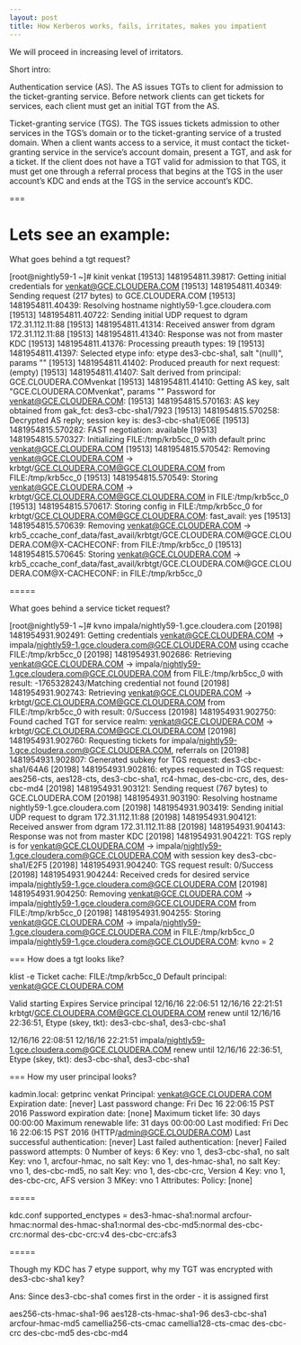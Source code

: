 ```yaml
---
layout: post
title: How Kerberos works, fails, irritates, makes you impatient
---
```


We will proceed in increasing level of irritators.

Short intro:

Authentication service (AS). The AS issues TGTs to client for admission to the ticket-granting service. Before network clients can get tickets for services, each client must get an initial TGT from the AS.

Ticket-granting service (TGS). The TGS issues tickets admission to other services in the TGS’s domain or to the ticket-granting service of a trusted domain. When a client wants access to a service, it must contact the ticket-granting service in the service’s account domain, present a TGT, and ask for a ticket. If the client does not have a TGT valid for admission to that TGS, it must get one through a referral process that begins at the TGS in the user account’s KDC and ends at the TGS in the service account’s KDC.

===

Lets see an example:
===================

What goes behind a tgt request?




[root@nightly59-1 ~]# kinit venkat
[19513] 1481954811.39817: Getting initial credentials for venkat@GCE.CLOUDERA.COM
[19513] 1481954811.40349: Sending request (217 bytes) to GCE.CLOUDERA.COM
[19513] 1481954811.40439: Resolving hostname nightly59-1.gce.cloudera.com
[19513] 1481954811.40722: Sending initial UDP request to dgram 172.31.112.11:88
[19513] 1481954811.41314: Received answer from dgram 172.31.112.11:88
[19513] 1481954811.41340: Response was not from master KDC
[19513] 1481954811.41376: Processing preauth types: 19
[19513] 1481954811.41397: Selected etype info: etype des3-cbc-sha1, salt "(null)", params ""
[19513] 1481954811.41402: Produced preauth for next request: (empty)
[19513] 1481954811.41407: Salt derived from principal: GCE.CLOUDERA.COMvenkat
[19513] 1481954811.41410: Getting AS key, salt "GCE.CLOUDERA.COMvenkat", params ""
Password for venkat@GCE.CLOUDERA.COM: 
[19513] 1481954815.570163: AS key obtained from gak_fct: des3-cbc-sha1/7923
[19513] 1481954815.570258: Decrypted AS reply; session key is: des3-cbc-sha1/E06E
[19513] 1481954815.570282: FAST negotiation: available
[19513] 1481954815.570327: Initializing FILE:/tmp/krb5cc_0 with default princ venkat@GCE.CLOUDERA.COM
[19513] 1481954815.570542: Removing venkat@GCE.CLOUDERA.COM -> krbtgt/GCE.CLOUDERA.COM@GCE.CLOUDERA.COM from FILE:/tmp/krb5cc_0
[19513] 1481954815.570549: Storing venkat@GCE.CLOUDERA.COM -> krbtgt/GCE.CLOUDERA.COM@GCE.CLOUDERA.COM in FILE:/tmp/krb5cc_0
[19513] 1481954815.570617: Storing config in FILE:/tmp/krb5cc_0 for krbtgt/GCE.CLOUDERA.COM@GCE.CLOUDERA.COM: fast_avail: yes
[19513] 1481954815.570639: Removing venkat@GCE.CLOUDERA.COM -> krb5_ccache_conf_data/fast_avail/krbtgt\/GCE.CLOUDERA.COM\@GCE.CLOUDERA.COM@X-CACHECONF: from FILE:/tmp/krb5cc_0
[19513] 1481954815.570645: Storing venkat@GCE.CLOUDERA.COM -> krb5_ccache_conf_data/fast_avail/krbtgt\/GCE.CLOUDERA.COM\@GCE.CLOUDERA.COM@X-CACHECONF: in FILE:/tmp/krb5cc_0

=====

What goes behind a service ticket request?

[root@nightly59-1 ~]# kvno impala/nightly59-1.gce.cloudera.com
[20198] 1481954931.902491: Getting credentials venkat@GCE.CLOUDERA.COM -> impala/nightly59-1.gce.cloudera.com@GCE.CLOUDERA.COM using ccache FILE:/tmp/krb5cc_0
[20198] 1481954931.902686: Retrieving venkat@GCE.CLOUDERA.COM -> impala/nightly59-1.gce.cloudera.com@GCE.CLOUDERA.COM from FILE:/tmp/krb5cc_0 with result: -1765328243/Matching credential not found
[20198] 1481954931.902743: Retrieving venkat@GCE.CLOUDERA.COM -> krbtgt/GCE.CLOUDERA.COM@GCE.CLOUDERA.COM from FILE:/tmp/krb5cc_0 with result: 0/Success
[20198] 1481954931.902750: Found cached TGT for service realm: venkat@GCE.CLOUDERA.COM -> krbtgt/GCE.CLOUDERA.COM@GCE.CLOUDERA.COM
[20198] 1481954931.902760: Requesting tickets for impala/nightly59-1.gce.cloudera.com@GCE.CLOUDERA.COM, referrals on
[20198] 1481954931.902807: Generated subkey for TGS request: des3-cbc-sha1/64A6
[20198] 1481954931.902816: etypes requested in TGS request: aes256-cts, aes128-cts, des3-cbc-sha1, rc4-hmac, des-cbc-crc, des, des-cbc-md4
[20198] 1481954931.903121: Sending request (767 bytes) to GCE.CLOUDERA.COM
[20198] 1481954931.903190: Resolving hostname nightly59-1.gce.cloudera.com
[20198] 1481954931.903419: Sending initial UDP request to dgram 172.31.112.11:88
[20198] 1481954931.904121: Received answer from dgram 172.31.112.11:88
[20198] 1481954931.904143: Response was not from master KDC
[20198] 1481954931.904221: TGS reply is for venkat@GCE.CLOUDERA.COM -> impala/nightly59-1.gce.cloudera.com@GCE.CLOUDERA.COM with session key des3-cbc-sha1/E2F5
[20198] 1481954931.904240: TGS request result: 0/Success
[20198] 1481954931.904244: Received creds for desired service impala/nightly59-1.gce.cloudera.com@GCE.CLOUDERA.COM
[20198] 1481954931.904250: Removing venkat@GCE.CLOUDERA.COM -> impala/nightly59-1.gce.cloudera.com@GCE.CLOUDERA.COM from FILE:/tmp/krb5cc_0
[20198] 1481954931.904255: Storing venkat@GCE.CLOUDERA.COM -> impala/nightly59-1.gce.cloudera.com@GCE.CLOUDERA.COM in FILE:/tmp/krb5cc_0
impala/nightly59-1.gce.cloudera.com@GCE.CLOUDERA.COM: kvno = 2

===
How does a tgt looks like?

klist -e
Ticket cache: FILE:/tmp/krb5cc_0
Default principal: venkat@GCE.CLOUDERA.COM

Valid starting     Expires            Service principal
12/16/16 22:06:51  12/16/16 22:21:51  krbtgt/GCE.CLOUDERA.COM@GCE.CLOUDERA.COM
	renew until 12/16/16 22:36:51, Etype (skey, tkt): des3-cbc-sha1, des3-cbc-sha1 

12/16/16 22:08:51  12/16/16 22:21:51  impala/nightly59-1.gce.cloudera.com@GCE.CLOUDERA.COM
	renew until 12/16/16 22:36:51, Etype (skey, tkt): des3-cbc-sha1, des3-cbc-sha1 

===
How my user principal looks?

kadmin.local:  getprinc venkat
Principal: venkat@GCE.CLOUDERA.COM
Expiration date: [never]
Last password change: Fri Dec 16 22:06:15 PST 2016
Password expiration date: [none]
Maximum ticket life: 30 days 00:00:00
Maximum renewable life: 31 days 00:00:00
Last modified: Fri Dec 16 22:06:15 PST 2016 (HTTP/admin@GCE.CLOUDERA.COM)
Last successful authentication: [never]
Last failed authentication: [never]
Failed password attempts: 0
Number of keys: 6
Key: vno 1, des3-cbc-sha1, no salt
Key: vno 1, arcfour-hmac, no salt
Key: vno 1, des-hmac-sha1, no salt
Key: vno 1, des-cbc-md5, no salt
Key: vno 1, des-cbc-crc, Version 4
Key: vno 1, des-cbc-crc, AFS version 3
MKey: vno 1
Attributes:
Policy: [none]

=====

kdc.conf
supported_enctypes = des3-hmac-sha1:normal arcfour-hmac:normal des-hmac-sha1:normal des-cbc-md5:normal des-cbc-crc:normal des-cbc-crc:v4 des-cbc-crc:afs3

=====

Though my KDC has 7 etype support, why my TGT was encrypted with des3-cbc-sha1 key?

Ans: Since des3-cbc-sha1 comes first in the order - it is assigned first  

aes256-cts-hmac-sha1-96 aes128-cts-hmac-sha1-96 des3-cbc-sha1 arcfour-hmac-md5 camellia256-cts-cmac camellia128-cts-cmac des-cbc-crc des-cbc-md5 des-cbc-md4


